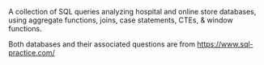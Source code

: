 A collection of SQL queries analyzing hospital and online store databases, using aggregate functions, joins, case statements, CTEs, & window functions.

Both databases and their associated questions are from https://www.sql-practice.com/
